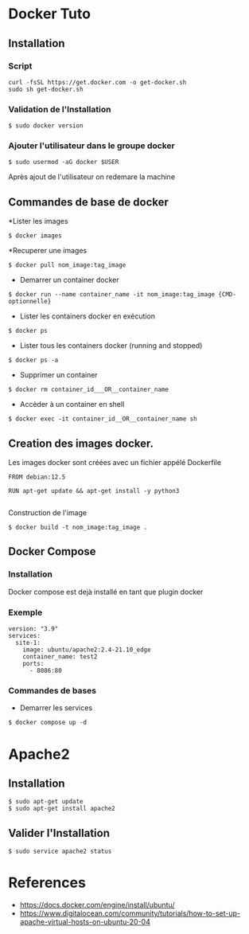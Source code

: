 # Docker Tuto

## Installation

### Script
```
curl -fsSL https://get.docker.com -o get-docker.sh
sudo sh get-docker.sh
```
### Validation de l'Installation
````
$ sudo docker version
````

### Ajouter l'utilisateur dans le groupe docker
```
$ sudo usermod -aG docker $USER
```
Après ajout de l'utilisateur on redemare la machine

## Commandes de base de docker
*Lister les images
```
$ docker images
```
*Recuperer une  images
```
$ docker pull nom_image:tag_image
```

* Demarrer un container docker
```
$ docker run --name container_name -it nom_image:tag_image {CMD- optionnelle}
```

-  Lister les   containers docker en exécution
```
$ docker ps
```
-  Lister tous les   containers docker (running and stopped)

```
$ docker ps -a
```

- Supprimer un container
```
$ docker rm container_id___OR__container_name
```
* Accèder à un container en shell
```
$ docker exec -it container_id__OR__container_name sh
```

## Creation des images docker.
Les images docker sont créées avec un fichier appélé Dockerfile
```
FROM debian:12.5

RUN apt-get update && apt-get install -y python3


```
  Construction de l'image
```
$ docker build -t nom_image:tag_image .
```

## Docker Compose
### Installation
Docker compose est dejà installé en tant que plugin docker
### Exemple
```
version: "3.9"
services:
  site-1:
    image: ubuntu/apache2:2.4-21.10_edge
    container_name: test2
    ports:
      - 8086:80
```
### Commandes de bases
* Demarrer les services
```
$ docker compose up -d
```

# Apache2 
## Installation
```
$ sudo apt-get update
$ sudo apt-get install apache2
```
## Valider l'Installation

```
$ sudo service apache2 status
```


# References
* https://docs.docker.com/engine/install/ubuntu/
* https://www.digitalocean.com/community/tutorials/how-to-set-up-apache-virtual-hosts-on-ubuntu-20-04
